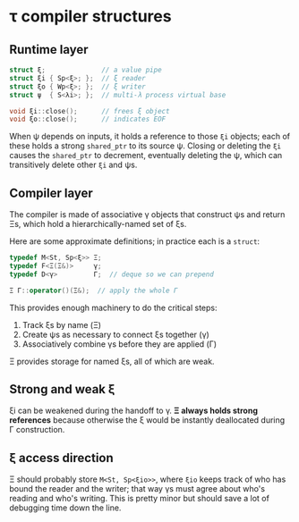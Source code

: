 # τ compiler structures
## Runtime layer
```cpp
struct ξ;              // a value pipe
struct ξi { Sp<ξ>; };  // ξ reader
struct ξo { Wp<ξ>; };  // ξ writer
struct ψ  { S<λi>; };  // multi-λ process virtual base

void ξi::close();      // frees ξ object
void ξo::close();      // indicates EOF
```

When ψ depends on inputs, it holds a reference to those `ξi` objects; each of these holds a strong `shared_ptr` to its source ψ. Closing or deleting the `ξi` causes the `shared_ptr` to decrement, eventually deleting the ψ, which can transitively delete other `ξi` and ψs.


## Compiler layer
The compiler is made of associative γ objects that construct ψs and return Ξs, which hold a hierarchically-named set of ξs.

Here are some approximate definitions; in practice each is a `struct`:

```cpp
typedef M<St, Sp<ξ>> Ξ;
typedef F<Ξ(Ξ&)>     γ;
typedef D<γ>         Γ;  // deque so we can prepend

Ξ Γ::operator()(Ξ&);  // apply the whole Γ
```

This provides enough machinery to do the critical steps:

1. Track ξs by name (Ξ)
2. Create ψs as necessary to connect ξs together (γ)
3. Associatively combine γs before they are applied (Γ)

Ξ provides storage for named ξs, all of which are weak.


## Strong and weak ξ
ξi can be weakened during the handoff to γ. **Ξ always holds strong references** because otherwise the ξ would be instantly deallocated during Γ construction.


## ξ access direction
Ξ should probably store `M<St, Sp<ξio>>`, where `ξio` keeps track of who has bound the reader and the writer; that way γs must agree about who's reading and who's writing. This is pretty minor but should save a lot of debugging time down the line.
